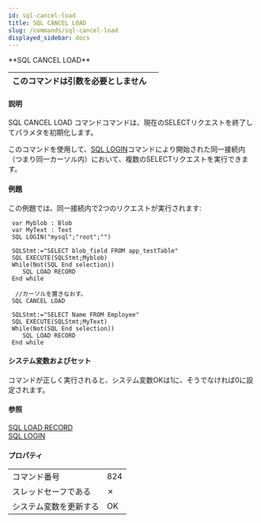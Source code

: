 ```yaml
---
id: sql-cancel-load
title: SQL CANCEL LOAD
slug: /commands/sql-cancel-load
displayed_sidebar: docs
---
```


<!--REF #_command_.SQL CANCEL LOAD.Syntax-->**SQL CANCEL LOAD**<!-- END REF-->
<!--REF #_command_.SQL CANCEL LOAD.Params-->
| このコマンドは引数を必要としません |  |
| --- | --- |

<!-- END REF-->

#### 説明 

<!--REF #_command_.SQL CANCEL LOAD.Summary-->SQL CANCEL LOAD コマンドコマンドは、現在のSELECTリクエストを終了してパラメタを初期化します。<!-- END REF-->

このコマンドを使用して、[SQL LOGIN](sql-login.md "SQL LOGIN")コマンドにより開始された同一接続内（つまり同一カーソル内）において、複数のSELECTリクエストを実行できます。 

#### 例題 

この例題では、同一接続内で2つのリクエストが実行されます: 

```4d
 var Myblob : Blob
 var MyText : Text
 SQL LOGIN("mysql";"root";"")
 
 SQLStmt:="SELECT blob_field FROM app_testTable"
 SQL EXECUTE(SQLStmt;Myblob)
 While(Not(SQL End selection))
    SQL LOAD RECORD
 End while
 
  //カーソルを置きなおす。
 SQL CANCEL LOAD
 
 SQLStmt:="SELECT Name FROM Employee"
 SQL EXECUTE(SQLStmt;MyText)
 While(Not(SQL End selection))
    SQL LOAD RECORD
 End while
```

#### システム変数およびセット 

コマンドが正しく実行されると、システム変数OKは1に、そうでなければ0に設定されます。

#### 参照 

[SQL LOAD RECORD](sql-load-record.md)  
[SQL LOGIN](sql-login.md)  

#### プロパティ

|  |  |
| --- | --- |
| コマンド番号 | 824 |
| スレッドセーフである | &cross; |
| システム変数を更新する | OK |


